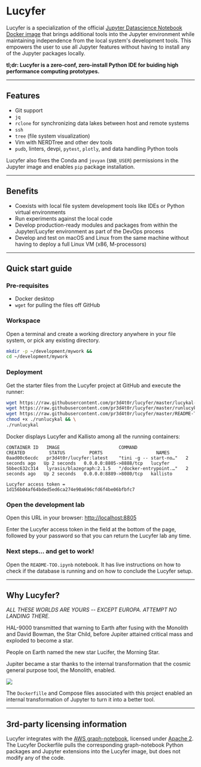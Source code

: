 # Lucyfer

Lucyfer is a specialization of the official [Jupyter Datascience Notebook Docker
image](https://hub.docker.com/r/jupyter/datascience-notebook/tags/) that brings
additional tools into the Jupyter environment while maintaining independence
from the local system's development tools.  This empowers the user to use all
Jupyter features without having to install any of the Jupyter packages locally.

**tl;dr:  Lucyfer is a zero-conf, zero-install Python IDE for buiding high
performance computing prototypes.**


---
## Features

- Git support
- `jq`
- `rclone` for synchronizing data lakes between host and remote systems
- `ssh`
- `tree` (file system visualization)
- Vim with NERDTree and other dev tools
- `pudb`, linters, devpi, `pytest`, `plotly`, and data handling Python tools

Lucyfer also fixes the Conda and `jovyan` (`$NB_USER`) permissions in the 
Jupyter image and enables `pip` package installation.


---
## Benefits

- Coexists with local file system development tools like IDEs or Python
  virtual environments
- Run experiments against the local code
- Develop production-ready modules and packages from within the Jupyter/Lucyfer
  environment as part of the DevOps process
- Develop and test on macOS and Linux from the same machine without having to
  deploy a full Linux VM (x86, M-processors)


---
## Quick start guide


### Pre-requisites

- Docker desktop
- `wget` for pulling the files off GitHub


### Workspace

Open a terminal and create a working directory anywhere in your file system, or
pick any existing directory.

```zsh
mkdir -p ~/development/mywork && 
cd ~/development/mywork
```


### Deployment

Get the starter files from the Lucyfer project at GitHub and execute the runner:

```zsh
wget https://raw.githubusercontent.com/pr3d4t0r/lucyfer/master/lucykal-compose.yaml && \
wget https://raw.githubusercontent.com/pr3d4t0r/lucyfer/master/runlucykal && \
wget https://raw.githubusercontent.com/pr3d4t0r/lucyfer/master/README-TOO.ipynb && \
chmod +x ./runlucykal && \
./runlucykal 

```

Docker displays Lucyfer and Kallisto among all the running containers:

```
CONTAINER ID   IMAGE                      COMMAND                  CREATED         STATUS         PORTS                    NAMES
0aad00c6ecdc   pr3d4t0r/lucyfer:latest    "tini -g -- start-no…"   2 seconds ago   Up 2 seconds   0.0.0.0:8805->8888/tcp   lucyfer
5bbec632c314   lyrasis/blazegraph:2.1.5   "/docker-entrypoint.…"   2 seconds ago   Up 2 seconds   0.0.0.0:8889->8080/tcp   kallisto

Lucyfer access token = 1d156b04af64bded5ed6ca274e90a696cfd6f4be06bfbfc7
```


### Open the development lab

Open this URL in your browser:  <a href='http://localhost:8805' target='_blank'>http://localhost:8805</a>

Enter the Lucyfer access token in the field at the bottom of the page, followed
by your password so that you can return the Lucyfer lab any time.


### Next steps... and get to work!

Open the `README-TOO.ipynb` notebook.  It has live instructions on how to check
if the database is running and on how to conclude the Lucyfer setup.


---
## Why Lucyfer?

_ALL THESE WORLDS ARE YOURS -- EXCEPT EUROPA.  ATTEMPT NO LANDING THERE._

HAL-9000 transmitted that warning to Earth after fusing with the Monolith and
David Bowman, the Star Child, before Jupiter attained critical mass and
exploded to become a star.

People on Earth named the new star Lucifer, the Morning Star.

Jupiter became a star thanks to the internal transformation that the cosmic 
general purpose tool, the Monolith, enabled.

<img src='https://spinorlab.files.wordpress.com/2016/11/2010.jpg'>

The `Dockerfille` and Compose files associated with this project enabled an 
internal transformation of Jupyter to turn it into a better tool.


---
## 3rd-party licensing information

Lucyfer integrates with the <a href='https://github.com/aws/graph-notebook'
target='_blank'>AWS graph-notebook</a>, licensed under <a href='https://github.com/aws/graph-notebook/blob/main/LICENSE' target='_blank'>
Apache 2</a>.  The Lucyfer Dockerfile pulls the corresponding graph-notebook
Python packages and Jupyter extensions into the Lucyfer image, but does not 
modify any of the code.


